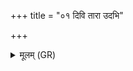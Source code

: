 +++
title = "०१ दिवि तारा उदभि"

+++
<details><summary>मूलम् (GR)</summary>

+++(PSK 20.30.1)+++दिवि तारा उदभि श्र्यन्  
सप्त सूर्यस्य रश्मयः ।  
धाराः समुद्रिया अपस्  
तास् ते शल्यम् अचुच्यवुः ॥
</details>